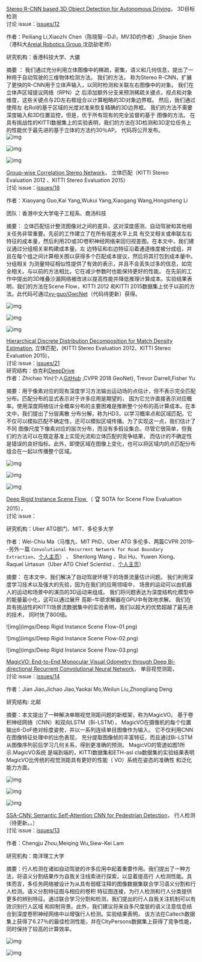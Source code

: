 [Stereo R-CNN based 3D Object Detection for Autonomous Driving](https://arxiv.org/abs/1902.09738)，
3D目标检测  
讨论 issue：[issues/12](https://github.com/DeepTecher/AutonomousVehiclePaper/issues/12)  

作者：Peiliang Li,Xiaozhi Chen（陈晓智--DJI，MV3D的作者）,Shaojie Shen（港科大[Areial Robotics Group ](http://uav.ust.hk/)沈劭劼老师）

研究机构：香港科技大学、大疆

摘要 ： 我们通过充分利用立体图像中的稀疏，密集，语义和几何信息，提出了一种用于自动驾驶的三维物体检测方法。 我们的方法，
称为Stereo R-CNN，扩展了更快的R-CNN用于立体声输入，以同时检测和关联左右图像中的对象。 我们在立体声区域提议网络（RPN）之
后添加额外分支来预测稀疏关键点，视点和对象维度，这些关键点与2D左右框组合以计算粗略的3D对象边界框。 然后，我们通过使用左
右RoI的基于区域的光度对准来恢复精确的3D边界框。 我们的方法不需要深度输入和3D位置监控，但是，优于所有现有的完全监督的基于
图像的方法。 在具有挑战性的KITTI数据集上的实验表明，我们的方法在3D检测和3D定位任务上的性能优于最先进的基于立体的方法约30％AP。 
代码将公开发布。  
![img](imgs/Stereo%20R-CNN-01.png)  

![img](imgs/Stereo%20R-CNN-02.png)  

![img](imgs/Stereo%20R-CNN-03.png)  

[Group-wise Correlation Stereo Network](https://arxiv.org/abs/1903.04025)，
立体匹配（KITTI Stereo Evaluation 2012 、KITTI Stereo Evaluation 2015）  
讨论 issue：[issues/18](https://github.com/DeepTecher/AutonomousVehiclePaper/issues/18)

作者：Xiaoyang Guo,Kai Yang,Wukui Yang,Xiaogang Wang,Hongsheng Li

团队：香港中文大学电子工程系、商汤科技

摘要： 立体匹配估计整流图像对之间的差异，这对深度感测、自动驾驶和其他相关任务非常重要。先前的工作建立了在所有视差水平上具
有交叉相关或串联左右特征的成本量，然后利用2D或3D卷积神经网络来回归视差图。在本文中，我们建议通过分组相关来构建成本量。左
边特征和右边特征沿着通道维度被分成组，并且在每个组之间计算相关图以获得多个匹配成本提议，然后将其打包到成本量中。分组相关
为测量特征相似性提供了有效的表示，并且不会丢失过多的信息，如完全相关。与以前的方法相比，它在减少参数时也能保持更好的性能。
在先前的工作中提出的3D堆叠沙漏网络被改进以提高性能并降低推理计算成本。实验结果表明，我们的方法在Scene Flow，KITTI 2012
和KITTI 2015数据集上优于以前的方法。此代码可通过[xy-guo/GwcNet](https://github.com/xy-guo/GwcNet)（代码待更新）获得。  

![img](imgs/GwcNet-01.png)  

![img](imgs/GwcNet-02.png)  

![img](imgs/GwcNet-03.png)


[Hierarchical Discrete Distribution Decomposition for Match Density Estimation](https://arxiv.org/abs/1812.06264),
立体匹配，(KITTI Stereo Evaluation 2012、KITTI Stereo Evaluation 2015)，  
讨论 issue：[issues/21](https://github.com/DeepTecher/AutonomousVehiclePaper/issues/21)    
研究结构：伯克利[DeepDrive](https://deepdrive.berkeley.edu/)  
作者：Zhichao Yin(个人[GitHub](https://github.com/yzcjtr) ,CVPR 2018 GeoNet),
Trevor Darrell,Fisher Yu

摘要：用于像素对应的现有深度学习方法输出运动场的点估计，但不表示完全匹配分布。匹配分布的显式表示对于许多应用是期望的，
因为它允许直接表示对应概率。使用深度网络估计全概率分布的主要困难是推断整个分布的高计算成本。在本文中，我们提出了分层离散
分布分解，称为HD3，以学习概率点和区域匹配。它不仅可以模拟匹配不确定性，还可以模拟区域传播。为了实现这一点，我们估计了不同
图像尺度下像素对应的层次分布，而没有多假设集合。尽管它很简单，但我们的方法可以在既定基准上实现光流和立体匹配的竞争结果，
而估计的不确定性是错误的良好指标。此外，即使区域在图像上变化，也可以将区域内的点匹配分布组合在一起以传播整个区域。

![img](imgs/HD3-01.png)  

![img](imgs/HD3-02.png)  

![img](imgs/HD3-03.png)

[Deep Rigid Instance Scene Flow ](http://people.csail.mit.edu/weichium/papers/cvpr19-drisf/paper.pdf)
（ :trophy: SOTA for Scene Flow Evaluation 2015），  
讨论 issue：

研究机构：Uber ATG部门、MIT、多伦多大学

作者：Wei-Chiu Ma（马惟九、MIT PhD、Uber ATG 多伦多、两篇CVPR 2019--另外一篇
`Convolutional Recurrent Network for Road Boundary Extraction`、[个人主页](http://people.csail.mit.edu/weichium/)） 、
Shenlong Wang 、Rui Hu、Yuwen Xiong、 Raquel Urtasun（Uber ATG Chief Scientist 、[个人主页](http://www.cs.toronto.edu/~urtasun/)）

摘要： 在本文中，我们解决了自动驾驶环境下的场景流量估计问题。 我们利用深度学习技术以及强大的先验，因为在我们的应用领域中，
场景的运动可以由机器人的运动和场景中的演员的3D运动来组成。 我们将问题表达为深度结构化模型中的能量最小化，这可以通过展开
高斯-牛顿求解器在GPU中有效地求解。 我们在具有挑战性的KITTI场景流数据集中的实验表明，我们以超大的优势超越了最先进的技术，
同时快了800倍。


![img](imgs/Deep Rigid Instance Scene Flow-01.png)  

![img](imgs/Deep Rigid Instance Scene Flow-02.png)  

![img](imgs/Deep Rigid Instance Scene Flow-03.png)

[MagicVO: End-to-End Monocular Visual Odometry through Deep Bi-directional Recurrent Convolutional Neural Network](https://arxiv.org/abs/1811.10964)，
单目视觉测距，  
讨论 issue：[issues/14](https://github.com/DeepTecher/AutonomousVehiclePaper/issues/14)

作者：Jian Jiao,Jichao Jiao,Yaokai Mo,Weilun Liu,Zhongliang Deng

研究结构: 北邮

摘要：本文提出了一种解决单眼视觉测距问题的新框架，称为MagicVO。 基于卷积神经网络（CNN）和双向LSTM（Bi-LSTM），
MagicVO在摄像机的每个位置输出6-DoF绝对标度姿势，并以一系列连续单目图像作为输入。 它不仅利用CNN在图像特征处理中的出色表现，
充分提取图像帧的丰富特征，而且通过Bi-LSTM从图像序列前后学习几何关系，得到更准确的预测。 MagicVO的管道如图1所示.MagicVO系统
是端到端的，KITTI数据集和ETH-asl cla数据集的实验结果表明MagicVO比传统的视觉测距具有更好的性能（ VO）系统在姿态的准确性
和泛化能力方面。


![img](imgs/MagicVO-01.png)  

![img](imgs/MagicVO-02.png)  

![img](imgs/MagicVO-03.png)


[SSA-CNN: Semantic Self-Attention CNN for Pedestrian Detection](https://arxiv.org/abs/1902.09080)，
行人检测（待更新。。）  
讨论 issue：[issues/13](https://github.com/DeepTecher/AutonomousVehiclePaper/issues/13)

作者：Chengju Zhou,Meiqing Wu,Siew-Kei Lam

研究机构：南洋理工大学

摘要：行人检测在诸如自动驾驶的许多应用中起着重要作用。我们提出了一种方法，将语义分割结果作为自我关注线索进行探索，以显着提高行
人检测性能。具体而言，多任务网络被设计为从具有弱框注释的图像数据集联合学习语义分割和行人检测。语义分割特征图与相应的卷积
特征图连接，为行人检测和行人分类提供更多的辨别特征。通过联合学习分割和检测，我们提出的行人自我关注机制可以有效识别行人区域
和抑制背景。此外，我们建议将来自多尺度层的语义注意信息结合到深度卷积神经网络中以增强行人检测。实验结果表明，
该方法在Caltech数据集上获得了6.27％的最佳检测性能，并在CityPersons数据集上获得了竞争性能，同时保持了较高的计算效率。


![img](imgs/SSA-CNN-01.png)  

![img](imgs/SSA-CNN-02.png)  



